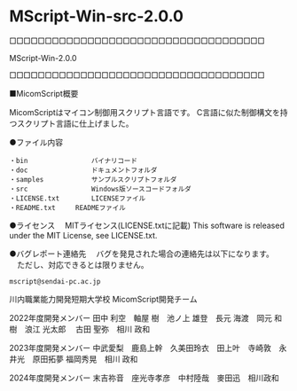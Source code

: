 # MScript-Win-src-2.0.0
□□□□□□□□□□□□□□□□□□□□□□□□□□□□□□□□□□□□

   MScript-Win-2.0.0

□□□□□□□□□□□□□□□□□□□□□□□□□□□□□□□□□□□□


■MicomScript概要

MicomScriptはマイコン制御用スクリプト言語です。
C言語に似た制御構文を持つスクリプト言語に仕上げました。


●ファイル内容

	・bin				バイナリコード
	・doc				ドキュメントフォルダ
	・samples			サンプルスクリプトフォルダ
	・src				Windows版ソースコードフォルダ
	・LICENSE.txt		LICENSEファイル	
	・README.txt		READMEファイル


●ライセンス
　MITライセンス(LICENSE.txtに記載)
  This software is released under the MIT License, see LICENSE.txt.

●バグレポート連絡先
　バグを発見された場合の連絡先は以下になります。
　ただし、対応できるとは限りません。

	mscript@sendai-pc.ac.jp


川内職業能力開発短期大学校 MicomScript開発チーム

2022年度開発メンバー
田中 利空　軸屋 樹　池ノ上 雄登　長元 海渡　岡元 和樹　浪江 光太郎　
古田 聖弥　相川 政和

2023年度開発メンバー
中武愛梨　鹿島上幹　久美田玲衣　田上叶　寺崎敦　永井光　原田拓夢
福岡秀晃　相川 政和

2024年度開発メンバー
末吉祢音　座光寺孝彦　中村陸哉　麥田迅　相川政和

